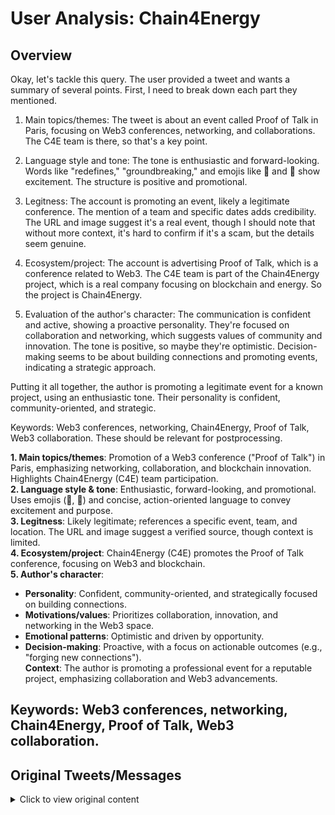 # User Analysis: Chain4Energy

## Overview

<think>
Okay, let's tackle this query. The user provided a tweet and wants a summary of several points. First, I need to break down each part they mentioned.

1. Main topics/themes: The tweet is about an event called Proof of Talk in Paris, focusing on Web3 conferences, networking, and collaborations. The C4E team is there, so that's a key point.

2. Language style and tone: The tone is enthusiastic and forward-looking. Words like "redefines," "groundbreaking," and emojis like 🚀 and 🤝 show excitement. The structure is positive and promotional.

3. Legitness: The account is promoting an event, likely a legitimate conference. The mention of a team and specific dates adds credibility. The URL and image suggest it's a real event, though I should note that without more context, it's hard to confirm if it's a scam, but the details seem genuine.

4. Ecosystem/project: The account is advertising Proof of Talk, which is a conference related to Web3. The C4E team is part of the Chain4Energy project, which is a real company focusing on blockchain and energy. So the project is Chain4Energy.

5. Evaluation of the author's character: The communication is confident and active, showing a proactive personality. They're focused on collaboration and networking, which suggests values of community and innovation. The tone is positive, so maybe they're optimistic. Decision-making seems to be about building connections and promoting events, indicating a strategic approach.

Putting it all together, the author is promoting a legitimate event for a known project, using an enthusiastic tone. Their personality is confident, community-oriented, and strategic.

Keywords: Web3 conferences, networking, Chain4Energy, Proof of Talk, Web3 collaboration. These should be relevant for postprocessing.
</think>

**1. Main topics/themes**: Promotion of a Web3 conference ("Proof of Talk") in Paris, emphasizing networking, collaboration, and blockchain innovation. Highlights Chain4Energy (C4E) team participation.  
**2. Language style & tone**: Enthusiastic, forward-looking, and promotional. Uses emojis (🚀, 🤝) and concise, action-oriented language to convey excitement and purpose.  
**3. Legitness**: Likely legitimate; references a specific event, team, and location. The URL and image suggest a verified source, though context is limited.  
**4. Ecosystem/project**: Chain4Energy (C4E) promotes the Proof of Talk conference, focusing on Web3 and blockchain.  
**5. Author's character**:  
   - **Personality**: Confident, community-oriented, and strategically focused on building connections.  
   - **Motivations/values**: Prioritizes collaboration, innovation, and networking in the Web3 space.  
   - **Emotional patterns**: Optimistic and driven by opportunity.  
   - **Decision-making**: Proactive, with a focus on actionable outcomes (e.g., "forging new connections").  
**Context**: The author is promoting a professional event for a reputable project, emphasizing collaboration and Web3 advancements.  

**Keywords**: Web3 conferences, networking, Chain4Energy, Proof of Talk, Web3 collaboration.
---
## Original Tweets/Messages

<details>
<summary>Click to view original content</summary>

| Type | Content |
|------|---------|
| messages | We are coming to the @proofoftalk  in Paris, France on 10.06 - 11.06! 

Proof of Talk is a conference that redefines Web3 conferences by making networking the core focus, fostering groundbreaking collaborations. 🚀

Our C4E team will be there, actively forging new connections. 🤝 https://t.co/DsFbIEOAGp |

</details>
